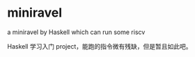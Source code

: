 # miniravel
a miniravel by Haskell which can run some riscv

Haskell 学习入门 project，能跑的指令微有残缺，但是暂且如此吧。
